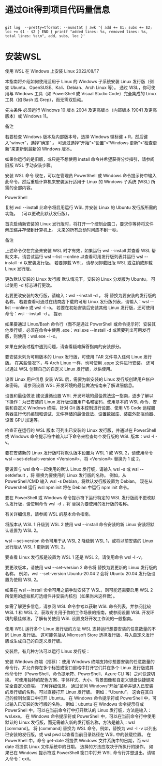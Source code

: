 <h1>
通过Git得到项目代码量信息
</h1>

<code>
git log  --pretty=tformat: --numstat | awk '{ add += $1; subs += $2; loc += $1 - $2 } END { printf "added lines: %s, removed lines: %s, total lines: %s\n", add, subs, loc }'
</code>

<h1>
  安装WSL
</h1>

  <p>
    使用 WSL 在 Windows 上安装 Linux
2022/08/17


本指南将介绍如何使用适用于 Linux 的 Windows 子系统安装 Linux 发行版（例如 Ubuntu、OpenSUSE、Kali、Debian、Arch Linux 等）。 通过 WSL，你可使用与 Windows 工具（如 PowerShell 或 Visual Studio Code）完全集成的 Linux 工具（如 Bash 或 Grep），而无需双启动。

先决条件
必须运行 Windows 10 版本 2004 及更高版本（内部版本 19041 及更高版本）或 Windows 11。

 备注

若要检查 Windows 版本及内部版本号，选择 Windows 徽标键 + R，然后键入“winver”，选择“确定” 。 可通过选择“开始”>“设置”>“Windows 更新”>“检查更新”来更新到最新的 Windows 版本。

如果你运行的是旧版，或只是不想使用 install 命令并希望获得分步指引，请参阅旧版 WSL 手动安装步骤。

安装 WSL 命令
现在，可以在管理员 PowerShell 或 Windows 命令提示符中输入此命令，然后重启计算机来安装运行适用于 Linux 的 Windows 子系统 (WSL) 所需的全部内容。

PowerShell

复制
wsl --install
此命令将启用运行 WSL 并安装 Linux 的 Ubuntu 发行版所需的功能。 （可以更改此默认发行版）。

首次启动新安装的 Linux 发行版时，将打开一个控制台窗口，要求你等待将文件解压缩并存储到计算机上。 未来的所有启动时间应不到一秒。

 备注

上述命令仅在完全未安装 WSL 时才有效，如果运行 wsl --install 并查看 WSL 帮助文本，请尝试运行 wsl --list --online 以查看可用发行版列表并运行 wsl --install -d <DistroName> 以安装发行版。 若要卸载 WSL，请参阅卸载旧版 WSL 或注销或卸载 Linux 发行版。

更改默认安装的 Linux 发行版
默认情况下，安装的 Linux 分发版为 Ubuntu。 可以使用 -d 标志进行更改。

若要更改安装的发行版，请输入：wsl --install -d <Distribution Name>。 将 <Distribution Name> 替换为要安装的发行版的名称。
若要查看可通过在线商店下载的可用 Linux 发行版列表，请输入：wsl --list --online 或 wsl -l -o。
若要在初始安装后安装其他 Linux 发行版，还可使用命令：wsl --install -d <Distribution Name>。
 提示

如果要通过 Linux/Bash 命令行（而不是通过 PowerShell 或命令提示符）安装其他发行版，必须在命令中使用 .exe：wsl.exe --install -d <Distribution Name> 或若要列出可用发行版，则使用：wsl.exe -l -o。

如果在安装过程中遇到问题，请查看疑难解答指南的安装部分。

要安装未列为可用版本的 Linux 发行版，可使用 TAR 文件导入任何 Linux 发行版。 在某些情况下，与 Arch Linux 一样，也可使用 .appx 文件进行安装。 还可以通过 WSL 创建自己的自定义 Linux 发行版，以供使用。

设置 Linux 用户信息
安装 WSL 后，需要为新安装的 Linux 发行版创建用户帐户和密码。 请参阅设置 WSL 开发环境的最佳做法指南来了解详细信息。

设置和最佳做法
建议遵循设置 WSL 开发环境的最佳做法这一指南，逐步了解以下操作：为已安装的 Linux 发行版设置用户名和密码、使用基本的 WSL 命令、安装和自定义 Windows 终端、针对 Git 版本控制进行设置、使用 VS Code 远程服务器进行代码编辑和调试、文件存储的最佳做法、设置数据库、装载外部驱动器、设置 GPU 加速等。

检查正在运行的 WSL 版本
可列出已安装的 Linux 发行版，并通过在 PowerShell 或 Windows 命令提示符中输入以下命令来检查每个发行版的 WSL 版本：wsl -l -v。

要在安装新的 Linux 发行版时将默认版本设置为 WSL 1 或 WSL 2，请使用命令 wsl --set-default-version <Version#>，将 <Version#> 替换为 1 或 2。

要设置与 wsl 命令一起使用的默认 Linux 发行版，请输入 wsl -s <DistributionName> 或 wsl --setdefault <DistributionName>，将 <DistributionName> 替换为要使用的 Linux 发行版的名称。 例如，从 PowerShell/CMD 输入 wsl -s Debian，将默认发行版设置为 Debian。 现在从 Powershell 运行 wsl npm init 将在 Debian 中运行 npm init 命令。

要在 PowerShell 或 Windows 命令提示符下运行特定的 WSL 发行版而不更改默认发行版，请使用命令 wsl -d <DistributionName>，将 <DistributionName> 替换为要使用的发行版的名称。

有关详细信息，请参阅 WSL 的基本命令指南。

将版本从 WSL 1 升级到 WSL 2
使用 wsl --install 命令安装的新 Linux 安装将默认设置为 WSL 2。

wsl --set-version 命令可用于从 WSL 2 降级到 WSL 1，或将以前安装的 Linux 发行版从 WSL 1 更新到 WSL 2。

要查看 Linux 发行版是设置为 WSL 1 还是 WSL 2，请使用命令 wsl -l -v。

要更改版本，请使用 wsl --set-version <distro name> 2 命令将 <distro name> 替换为要更新的 Linux 发行版的名称。 例如，wsl --set-version Ubuntu-20.04 2 会将 Ubuntu 20.04 发行版设置为使用 WSL 2。

如果在 wsl --install 命令可用之前手动安装了 WSL，则可能还需要启用 WSL 2 所使用的虚拟机可选组件并安装内核包（如果尚未这样做）。

如需了解更多信息，请参阅 WSL 命令参考以获取 WSL 命令列表，并参阅比较 WSL 1 和 WSL 2，获取有关用于你的工作场景的指南，或参阅设置 WSL 开发环境的最佳做法，了解有关使用 WSL 设置良好开发工作流的一般指南。

使用 WSL 运行多个 Linux 发行版的方法
WSL 支持运行想要安装的任意数量的不同 Linux 发行版。 这可能包括从 Microsoft Store 选择发行版、导入自定义发行版或生成自己的自定义发行版。

安装后，有几种方法可以运行 Linux 发行版：

安装 Windows 终端（推荐）：使用 Windows 终端支持你想要安装的任意数量的命令行，并允许你在多个标签或窗口窗格中打开它们并在多个 Linux 发行版或其他命令行（PowerShell、命令提示符、PowerShell、Azure CLI 等）之间快速切换。 可使用独特的配色方案、字体样式、大小、背景图像和自定义键盘快捷键来完全自定义终端。 了解详细信息。
通过访问 Windows“开始”菜单并键入已安装的发行版的名称，可以直接打开 Linux 发行版。 例如：“Ubuntu”。 这会在其自己的控制台窗口中打开 Ubuntu。
在 Windows 命令提示符或 PowerShell 中，可以输入已安装的发行版的名称。 例如：ubuntu
在 Windows 命令提示符或 PowerShell 中，可以在当前命令行中打开默认的 Linux 发行版，方法是输入：wsl.exe。
在 Windows 命令提示符或 PowerShell 中，可以在当前命令行中使用默认的 Linux 发行版，而无需输入新的发行版名称，方法是输入：wsl [command]。 将 [command] 替换为 WSL 命令，例如，替换为 wsl -l -v 以列出已安装的发行版，或 wsl pwd 以查看当前目录路径在 WSL 中的装载位置。 在 PowerShell 中，命令 get-date 将提供 Windows 文件系统中的日期，而 wsl date 将提供 Linux 文件系统中的日期。
选择的方法应取决于所执行的操作。 如果已在 Windows 提示符或 PowerShell 窗口中打开 WSL 命令行并想退出，请输入命令：exit。
    </p>
